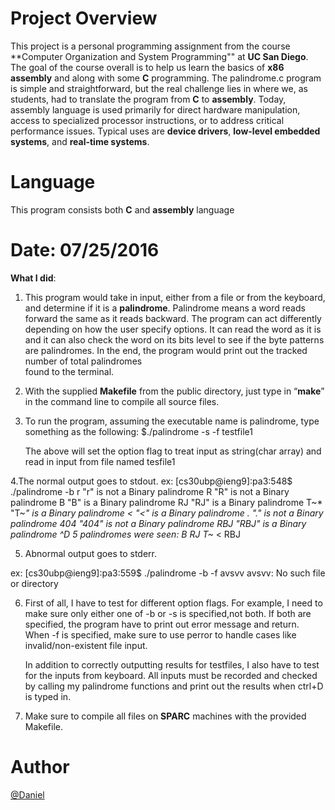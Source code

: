 # Project Overview

 This project is a personal programming assignment from the course **Computer Organization and System Programming"" at 
 **UC San Diego**. The goal of the course overall is to help us learn the basics of **x86 assembly** and along with some **C** 
 programming. The palindrome.c program is simple and straightforward, but the real challenge lies in where we, as students, had
 to translate the program from **C** to **assembly**. Today, assembly language is used primarily for direct hardware manipulation,
 access to specialized processor instructions, or to address critical performance issues. Typical uses are **device drivers**, 
 **low-level embedded systems**, and **real-time systems**.
 
 
 # Language
  This program consists both **C** and **assembly** language




# Date: 07/25/2016




**What I did**:
1. This program would take in input, either from a file or from the keyboard, and 
   determine if it is a **palindrome**.
   Palindrome means a word reads forward the same as it reads backward.
   The program can act differently depending on how the user specify options.
   It can read the word as it is and it can also check the word on its bits level to 
   see if the byte patterns are palindromes.
   In the end, the program would print out the tracked number of total palindromes 	
   found to the terminal.

2. With the supplied **Makefile** from the public directory, just type in “**make**” in the 
   command line to compile all source files.

3. To run the program, assuming the executable name is palindrome, type something as 
   the following:
	$./palindrome -s -f testfile1

   The above will set the option flag to treat input as string(char array) and read 
	in input from file named tesfile1

4.The normal output goes to stdout.
   ex: 
[cs30ubp@ieng9]:pa3:548$ ./palindrome -b 
r
"r" is not a Binary palindrome
R
"R" is not a Binary palindrome
B
"B" is a Binary palindrome
RJ
"RJ" is a Binary palindrome
T~*
"T~*" is a Binary palindrome
<
"<" is a Binary palindrome
.
"." is not a Binary palindrome
404
"404" is not a Binary palindrome
RBJ
"RBJ" is a Binary palindrome
^D
5 palindromes were seen:
B
RJ
T~*
<
RBJ

5. Abnormal output goes to stderr.

ex:
[cs30ubp@ieng9]:pa3:559$ ./palindrome -b -f avsvv
avsvv: No such file or directory



6. First of all, I have to test for different option flags. 
   For example, I need to make sure only either one of -b or -s is specified,not  both. If both are specified, the program have to print out error message and return.
   When -f is specified, make sure to use perror to handle cases like invalid/non-existent file input.

   In addition to correctly outputting results for testfiles, I also have to test
   for the inputs from keyboard. All inputs must be recorded and checked by calling 
   my palindrome functions and print out the results when ctrl+D is typed in.

7. Make sure to compile all files on **SPARC** machines with the provided Makefile.


# Author 
[@Daniel](https://www.linkedin.com/in/daniel-huang-443546115/)
 

